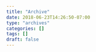 ```yaml
---
title: "Archive"
date: 2018-06-23T14:26:50-07:00
type: "archives"
categories: []
tags: []
draft: false
---
```


